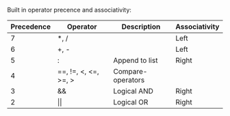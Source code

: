 Built in operator precence and associativity:

| Precedence | Operator | Description | Associativity | 
|------------|----------|-------------|---------------|
7 |	*, / |  | Left | 
6 |	+, - | | Left | 
5 |	: | 	Append to list | Right | 
4 |	==, !=, <, <=, >=, > | 	Compare-operators | 
3 |	&& | 	Logical AND | 	Right | 
2 |	\|\| | 	Logical OR | 	Right | 

